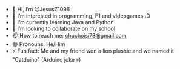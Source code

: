 - 👋 Hi, I’m @JesusZ1096
- 👀 I’m interested in programming, F1 and videogames :D
- 🌱 I’m currently learning Java and Python
- 💞️ I’m looking to collaborate on my school
- 📫 How to reach me: chuchoisi73@gmail.com
- 😄 Pronouns: He/Him
- ⚡ Fun fact: Me and my friend won a lion plushie and we named it "Catduino" (Arduino joke 💀)

<!---
JesusZ1096/JesusZ1096 is a ✨ special ✨ repository because its `README.md` (this file) appears on your GitHub profile.
You can click the Preview link to take a look at your changes.
--->
